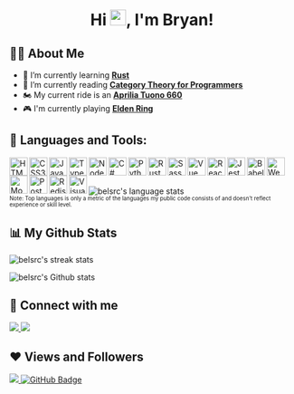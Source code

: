 <h1 align="center">
  Hi <img src="https://media.giphy.com/media/hvRJCLFzcasrR4ia7z/giphy.gif" width="28">, I'm Bryan!
</h1>

## 🙋‍♂️ About Me

- 🌱 I’m currently learning __[Rust](https://www.rust-lang.org/)__
- 📘 I’m currently reading __[Category Theory for Programmers](https://github.com/hmemcpy/milewski-ctfp-pdf)__
- 🏍️ My current ride is an __[Aprilia Tuono 660](https://www.aprilia.com/en_EN/models/tuono-660/)__
- 🎮 I'm currently playing __[Elden Ring](https://en.bandainamcoent.eu/elden-ring/elden-ring)__

## 🚀 Languages and Tools:

<!-- https://github.com/devicons/devicon/tree/master/icons -->
<p align="left">
  <a href="https://html.spec.whatwg.org/" target="_blank">
    <!-- https://icons8.com/icon/20909/html-5 -->
    <img align="left" alt="HTML5" height="32px" width="32px" src="https://img.icons8.com/color/64/html-5--v1.png" />
  </a>
  <a href="https://www.w3.org/Style/CSS/Overview.en.html" target="_blank">
    <!-- https://icons8.com/icon/21278/css3 -->
    <img align="left" alt="CSS3" height="32px" width="32px" src="https://img.icons8.com/color/64/css3.png" />
  </a>
  <a href="https://tc39.es/" target="_blank">
    <!-- https://icons8.com/icon/108784/javascript -->
    <img align="left" alt="Javascript" height="32px" width="32px" src="https://img.icons8.com/color/64/javascript--v1.png" />
  </a>
  <a href="https://www.typescriptlang.org/" target="_blank">
    <!-- https://icons8.com/icon/uJM6fQYqDaZK/typescript -->
    <img align="left" alt="Typescript" height="32px" width="32px" src="https://img.icons8.com/color/64/typescript.png" />
  </a>
  <a href="https://nodejs.org/en/" target="_blank">
    <!-- https://icons8.com/icon/hsPbhkOH4FMe/node-js -->
    <img align="left" alt="Node.js" height="32px" width="32px" src="https://img.icons8.com/fluency/64/node-js.png" />
  </a>
  <a href="https://docs.microsoft.com/en-us/dotnet/csharp/" target="_blank">
    <!-- https://icons8.com/icon/55251/c-sharp-logo -->
    <img align="left" alt="C#" height="32px" width="32px" src="https://img.icons8.com/color/64/c-sharp-logo.png" />
  </a>
  <a href="https://www.python.org/" target="_blank">
    <!-- https://icons8.com/icon/13441/python -->
    <img align="left" alt="Python" height="32px" width="32px" src="https://img.icons8.com/color/64/python--v1.png" />
  </a>
  <a href="https://www.rust-lang.org/" target="_blank">
    <img align="left" alt="Rust" height="32px" width="32px" src="https://cdn.jsdelivr.net/gh/devicons/devicon/icons/rust/rust-plain.svg" />
  </a>
  <a href="https://sass-lang.com/" target="_blank">
    <!-- https://icons8.com/icon/QBqFNfPPB2Kx/sass -->
    <img align="left" alt="Sass" height="32px" width="32px" src="https://img.icons8.com/color/64/sass.png" />
  </a>
  <a href="https://vuejs.org/" target="_blank">
    <!-- https://icons8.com/icon/rY6agKizO9eb/vue-js -->
    <img align="left" alt="Vue" height="32px" width="32px" src="https://img.icons8.com/color/64/vue-js.png" />
  </a>
  <a href="https://reactjs.org/" target="_blank">
    <!-- https://icons8.com/icon/123603/react-native -->
    <img align="left" alt="React" height="32px" width="32px" src="https://img.icons8.com/color/80/react-native.png" />
  </a>
  <a href="https://jestjs.io/" target="_blank">
    <img align="left" alt="Jest" height="32px" width="32px" src="https://cdn.jsdelivr.net/gh/devicons/devicon/icons/jest/jest-plain.svg" />
  </a>
  <a href="https://babeljs.io/" target="_blank">
    <!-- https://icons8.com/icon/v-t4czA7zToV/babel -->
    <img align="left" alt="Babel" height="32px" width="32px" src="https://img.icons8.com/dusk/64/babel.png" />
  </a>
  <a href="https://webpack.js.org/" target="_blank">
    <!-- https://icons8.com/icon/sOWbK4N3cxGh/webpack -->
    <img align="left" alt="Webpack" height="32px" width="32px" src="https://img.icons8.com/color/64/webpack.png" />
  </a>
  <a href="https://www.mongodb.com/" target="_blank">
    <!-- https://icons8.com/icon/74402/mongodb -->
    <img align="left" alt="MongoDB" height="32px" width="32px" src="https://img.icons8.com/color/64/mongodb.png" />
  </a>
  <a href="https://www.postgresql.org/" target="_blank">
    <!-- https://icons8.com/icon/38561/postgresql -->
    <img align="left" alt="PostgreSQL" height="32px" width="32px" src="https://img.icons8.com/color/64/postgreesql.png" />
  </a>
  <a href="https://redis.io/" target="_blank">
    <!-- https://icons8.com/icon/pHS3eRpynIRQ/redis -->
    <img align="left" alt="Redis" height="32px" width="32px" src="https://img.icons8.com/color/64/redis.png" />
  </a>
  <a href="https://code.visualstudio.com/" target="_blank">
    <!-- https://icons8.com/icon/9OGIyU8hrxW5/visual-studio-code-2019 -->
    <img align="left" alt="Visual Studio Code" height="32px" width="32px" src="https://img.icons8.com/color/64/visual-studio-code-2019.png" />
  </a>
</p>
<p align="left" styles="padding-top:10px;">
  <br/><br/><br/>
  <img title="Get Github stats for your profile at https://github.com/anuraghazra/github-readme-stats" alt="belsrc's language stats" src="https://github-readme-stats.vercel.app/api/top-langs/?username=belsrc&theme=onedark&hide_border=true&layout=compact&exclude_repo=ftplib,SharpRepository,MinifyLib" />
  <br/>
  <sup><sub>Note: Top languages is only a metric of the languages my public code consists of and doesn't reflect experience or skill level.</sub></sup>
</p>

## 📊 My Github Stats

<!-- https://github.com/DenverCoder1/github-readme-streak-stats -->
<p align="left">
  <img title="Get streak stats for your profile at git.io/streak-stats" alt="belsrc's streak stats" src="https://github-readme-streak-stats.herokuapp.com/?user=belsrc&theme=onedark&hide_border=true&date_format=M%20j%5B%2C%20Y%5D" />
</p>

<!-- https://github.com/anuraghazra/github-readme-stats -->
<p align="left">
  <img title="Get Github stats for your profile at https://github.com/anuraghazra/github-readme-stats" alt="belsrc's Github stats" src="https://github-readme-stats.vercel.app/api?username=belsrc&theme=onedark&count_private=true&hide=contribs&show_icons=true&hide_border=true" />
</p>

## 🔗 Connect with me

<p align="left">
  <a href="https://www.linkedin.com/in/bryan-kizer-b2a1603a/" target="_blank">
    <img src="https://img.icons8.com/fluent/48/000000/linkedin.png"/>
  </a>
  <a href="https://www.instagram.com/bryan_kizer/" target="_blank">
    <img src="https://img.icons8.com/fluent/48/000000/instagram-new.png"/>
  </a>
</p>

## ❤ Views and Followers

<a href="https://github.com/Meghna-DAS/github-profile-views-counter">
  <img src="https://komarev.com/ghpvc/?username=belsrc">
</a>
<a href="https://github.com/belsrc?tab=followers">
  <img src="https://img.shields.io/github/followers/belsrc?label=Followers&style=social" alt="GitHub Badge">
</a>
